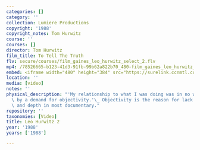 ```yaml
---
categories: []
category: ''
collection: Lumiere Productions
copyright: '1988'
copyright_notes: Tom Hurwitz
course: ''
courses: []
director: Tom Hurwitz
film_title: To Tell The Truth
flv: secure/courses/film_gaines_leo_hurwitz_select_2.flv
mp4: /78526665-b123-41d3-91fb-99b62a822b70_480-film_gaines_leo_hurwitz_select_2.mp4
embed: <iframe width="480" height="384" src="https://surelink.ccnmtl.columbia.edu/video/?player=mp4_secure_stream&file=/78526665-b123-41d3-91fb-99b62a822b70_480-film_gaines_leo_hurwitz_select_2.mp4&width=480&height=360&poster=https://d369ay3g98xik5.cloudfront.net/thumbs/2016/11/17/78526665-b123-41d3-91fb-99b62a822b70-00001.jpg&authtype=wind"></iframe>
location: ''
media: [video]
notes: ''
physical_description: "'My relationship to what I was doing was in no way categorized\
  \ by a demand for objectivity.'\_ Objectivity is the reason for lack of vitality\
  \ and depth in most documentary."
repository: ''
taxonomies: [Video]
title: Leo Hurwitz 2
year: '1988'
years: ['1988']

---
```


